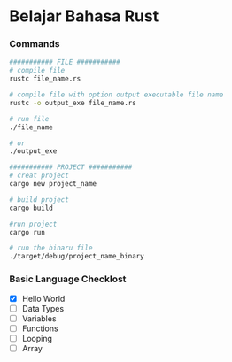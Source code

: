 # Belajar Bahasa Rust

### Commands
```bash
########### FILE ###########
# compile file
rustc file_name.rs

# compile file with option output executable file name
rustc -o output_exe file_name.rs

# run file
./file_name

# or 
./output_exe

########### PROJECT ###########
# creat project
cargo new project_name

# build project
cargo build

#run project
cargo run

# run the binaru file
./target/debug/project_name_binary
```

### Basic Language Checklost
- [x] Hello World
- [ ] Data Types
- [ ] Variables
- [ ] Functions
- [ ] Looping
- [ ] Array